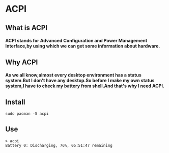 # ACPI

## What is ACPI
#### ACPI stands for Advanced Configuration and Power Management Interface,by using which we can get some information about hardware.

## Why ACPI
#### As we all know,almost every desktop environment has a status system.But I don't have any desktop.So before I make my own status system,I have to check my battery from shell.And that's why I need ACPI.

## Install
```shell
sudo pacman -S acpi
```

## Use
```
> acpi
Battery 0: Discharging, 76%, 05:51:47 remaining
```

